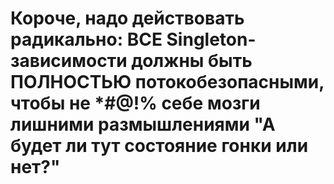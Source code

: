 # Короче, надо действовать радикально: ВСЕ Singleton-зависимости должны быть ПОЛНОСТЬЮ потокобезопасными, чтобы не *#@!% себе мозги лишними размышлениями "А будет ли тут состояние гонки или нет?"
